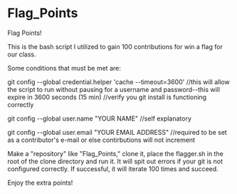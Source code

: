 # Flag_Points
Flag Points!

This is the bash script I utilized to gain 100 contributions for win a flag for our class.

Some conditions that must be met are:

git config --global credential.helper 'cache --timeout=3600'
//this will allow the script to run without pausing for a username and password--this will expire in 3600 seconds (15 min)
//verify you git install is functioning correctly

git config --global user.name "YOUR NAME"
//self explanatory

git config --global user.email "YOUR EMAIL ADDRESS"
//required to be set as a contributor's e-mail or else contirbutions will not increment

Make a "repository" like "Flag_Points," clone it, place the flagger.sh in the root of the clone directory and run it. It will spit out errors if your git is not configured correctly. If successful, it will iterate 100 times and succeed.

Enjoy the extra points!
